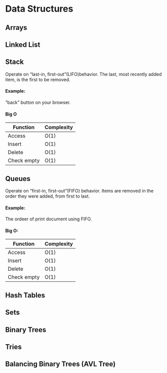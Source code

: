 # Data Structures

## Arrays

## Linked List

## Stack 
Operate on “last-in, first-out”(LIFO)behavior. The last, most recently added item, is the first to be removed.
#### Example: 
 “back” button on your browser.
 #### Big O
| Function  | Complexity|
| ------------- | ------------- |
| Access | O(1) |
| Insert | O(1)  |
| Delete  | O(1)  |
| Check empty | O(1) |


## Queues
Operate on “first-in, first-out”(FIFO) behavior. Items are removed in the order they were added, from first to last.
#### Example: 
The ordeer of print document using FIFO.
#### Big O:
| Function  | Complexity|
| ------------- | ------------- |
| Access | O(1) |
| Insert | O(1)  |
| Delete  | O(1)  |
| Check empty | O(1) |

## Hash Tables 

## Sets 

## Binary Trees 

## Tries

## Balancing Binary Trees (AVL Tree)
